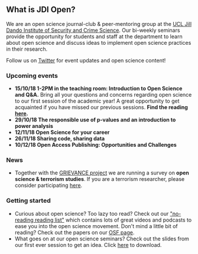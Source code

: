 ## What is JDI Open?

We are an open science journal-club & peer-mentoring group at the [UCL Jill Dando Institute of Security and Crime Science](http://www.ucl.ac.uk/jill-dando-institute). Our bi-weekly seminars provide the opportunity for students and staff at the department to learn about open science and discuss ideas to implement open science practices in their research.

Follow us on [Twitter](https://twitter.com/JDI_Open) for event updates and open science content! 

### Upcoming events
- **15/10/18 1-2PM in the teaching room: Introduction to Open Science and Q&A.** Bring all your questions and concerns regarding open science to our first session of the academic year! A great opportunity to get acquainted if you have missed our previous sessions. **Find the reading [here](https://psyarxiv.com/ak6jr).** 
- **29/10/18 The responsible use of p-values and an introduction to power analysis** 
- **12/11/18 Open Science for your career**
- **26/11/18 Sharing code, sharing data**
- **10/12/18 Open Access Publishing: Opportunities and Challenges**

### News
- Together with the [GRIEVANCE project](https://www.grievance-erc.com/) we are running a survey on **open science & terrorism studies**. If you are a terrorism researcher, please consider participating [here](https://www.soscisurvey.de/openscience_terrorismstudies/).

### Getting started 
- Curious about open science? Too lazy too read? Check out our ["no-reading reading list"](https://jdiopen.github.io/noreading.pdf) which contains lots of great videos and podcasts to ease you into the open science movement. Don't mind a little bit of reading? Check out the papers on our [OSF page](https://osf.io/ymw3e/).
- What goes on at our open science seminars? Check out the slides from our first ever session to get an idea. Click [here](jdiopen.github.io/firstsession.pptx) to download.
